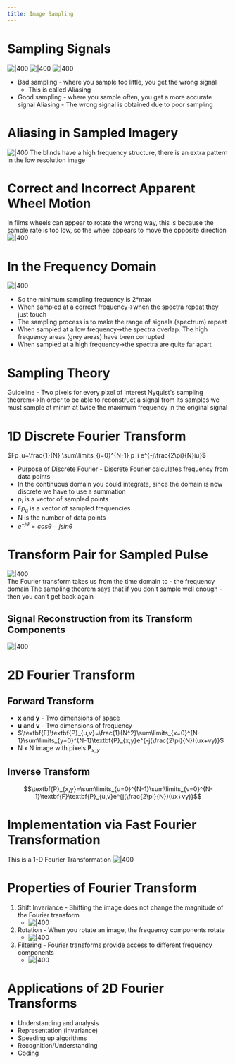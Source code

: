 ```yaml
---
title: Image Sampling
---
```

# Sampling Signals  
![|400](https://remnote-user-data.s3.amazonaws.com/bOlCevRBG3Va1ErzkhOPz4r-OklHb2kBfWWhmEEOVxtCLFJ56QbviNgqR-ibFM8KM92QfBlRLYua4dx8ex9YDJ7pj6q8nxo0hC8gq4YnVxGp4uBA271vC1yrQSUMK8aZ.png) ![|400](https://remnote-user-data.s3.amazonaws.com/M8g_BEZSH9CZJQKwHR542oUMhXoziLRxzb1B3imcwrNIuF3UGrxcLhe3jb1nBg2_gFY82BDl_ZbgUpSM7gYmISiihN33oaqJ3fWfU4d5tNa5Ua1Pq-hYpV4o4ea0QYOK.png)  ![|400](https://remnote-user-data.s3.amazonaws.com/mXOLSg5UPhMhgl-K_lifu0aMIoL2NqlwEzef98E38BhxW0Lt3nwhJ79vCTcQ3XbuL_dcBuUW1u9U0JzfEFODjlGJHDpubJfSd1c6-HA7cL9GBopaR7Jy6_96aC4g-8ZU.png) 
- Bad sampling - where you sample too little, you get the wrong signal
	- This is called Aliasing
- Good sampling - where you sample often, you get a more accurate signal
Aliasing - The wrong signal is obtained due to poor sampling

# Aliasing in Sampled Imagery  
![|400](https://remnote-user-data.s3.amazonaws.com/sTvSLx2sc5Us4PrxTV4VP5WUiEQC0kj28qtrbdHHqfLsRZyYceoXsHBMzYlA8DPiEWINu2a7THb45cQLyNlR9ZNLnDb4DRMe0axTSK-yEItfS5j25Lt9T8GdRmp3uP1T.png) 
The blinds have a high frequency structure, there is an extra pattern in the low resolution image
 
# Correct and Incorrect Apparent Wheel Motion  
In films wheels can appear to rotate the wrong way, this is because the sample rate is too low, so the wheel appears to move the opposite direction
![|400](https://remnote-user-data.s3.amazonaws.com/93RNOo8Dw4nMWe0LjmSXU784AjhrgBSNcwBZ5d5-K6EZ32i-0U1Ar52VmfRMQi9sJPysN-eWr0NZxa2Eedzs3LrAe6cup5uBXjcDYX6N1N1-BpWn_hnAgmxPOlfBMjZS.png) 
 
# In the Frequency Domain  
![|400](https://remnote-user-data.s3.amazonaws.com/1pjs0LXcX7K5IL8YxGfJvzAy75-e0kxwHHmuf0sgFjtuKn5zeEs7sRBYyo7kw3O7AeuHiREMdg_izhExnGdTnZ8zHwrN69PagE7gfhtZan7tZJPj013b-q48WOLTN114.png)  
- So the minimum sampling frequency is 2\*max 
- When sampled at a correct frequency→when the spectra repeat they just touch
- The sampling process is to make the range of signals (spectrum) repeat
- When sampled at a low frequency→the spectra overlap. The high frequency areas (grey areas) have been corrupted
- When sampled at a high frequency→the spectra are quite far apart

# Sampling Theory  
Guideline - Two pixels for every pixel of interest
Nyquist's sampling theorem↔In order to be able to reconstruct a signal from its samples we must sample at minim at twice the maximum frequency in the original signal
 
# 1D Discrete Fourier Transform
$Fp_u=\frac{1}{N} \sum\limits_{i=0}^{N-1} p_i e^{-j\frac{2\pi}{N}iu}$ 
- Purpose of Discrete Fourier - Discrete Fourier calculates frequency from data points
- In the continuous domain you could integrate, since the domain is now discrete we have to use a summation
- $p_i$ is a vector of sampled points
- $Fp_u$ is a vector of sampled frequencies
- N is the number of data points 
- $e^{-j\theta}=cos\theta-jsin\theta$

# Transform Pair for Sampled Pulse
![|400](https://remnote-user-data.s3.amazonaws.com/0wCgDuLbgl8iByCehou1z7nQfds9uEYpad7L0A2YTQeMagG-d_yzLh-sbDNW74m6mRN628CUIZb8gIy503U720xxVjGJbplAvCVOgf-HFXFmOQQBqIhsrDSNZHHN3ImI.png)  
The Fourier transform takes us from the time domain to - the frequency domain
The sampling theorem says that if you don't sample well enough - then you can't get back again
## Signal Reconstruction from its Transform Components
![|400](https://remnote-user-data.s3.amazonaws.com/CBHMczyidmRIdjXkwWLtdRbw8610OSHBe5g-zEoZSfsuuUQPWYCrO0MbjaL0h7hv9rwFWte2jVUkWxcKEhuLEi1B5eB-El2N53E-shbM6JFn5xHawVblu3nfNnf0PEnA.png) 
 
# 2D Fourier Transform
## Forward Transform
-  __x__  and  __y__  - Two dimensions of space
-  __u__  and  __v__  - Two dimensions of frequency
- $\textbf{F}\textbf{P}_{u,v}=\frac{1}{N^2}\sum\limits_{x=0}^{N-1}\sum\limits_{y=0}^{N-1}\textbf{P}_{x,y}e^{-j(\frac{2\pi}{N})(ux+vy)}$
-  N  x  N  image with pixels $\textbf{P}_{x,y}$
## Inverse Transform
$$\textbf{P}_{x,y}=\sum\limits_{u=0}^{N-1}\sum\limits_{v=0}^{N-1}\textbf{F}\textbf{P}_{u,v}e^{j(\frac{2\pi}{N})(ux+vy)}$$

# Implementation via Fast Fourier Transformation
This is a 1-D Fourier Transformation
![|400](https://remnote-user-data.s3.amazonaws.com/mkiAk6nlpkQSlgb8Hfhedz8WiFBXtP7sTrBj1CbWW6ybWW0G54K6kSpuTGDDITi7ozFz9QAWFaevReOslpbXiI8F0Vpthq_dJ8ljQbM4RHseXGIjtI8v5TR8YwlwiVyU.png)
 
# Properties of Fourier Transform
1. Shift Invariance - Shifting the image does not change the magnitude of the Fourier transform
	- ![|400](https://remnote-user-data.s3.amazonaws.com/dwdjV_8xK3_HGrHFcXP5b5U1rMDUETVux2avnq7Hor26SYXrYnilaHmljZy9eO1ZRlSeHs9CuypnE4lJ8tql27XglqqPxN1iqVr-YWpSC6IDMWpE3Rh-wFsa36RT68Au.png)
2. Rotation - When you rotate an image, the frequency components rotate
	- ![|400](https://remnote-user-data.s3.amazonaws.com/YRBtb9Z6HdQaNlPZ-bhSonoFTVeN5LoZCzwO4JJrLHFbOyXN0TgMSh_zir6hbV_qmfTI8rNXnDRot4nyAm9UFlFV9leUJqMSUs4_pjNkB_vUpP4VPatlN0AoDfbKe3GF.png)
3. Filtering - Fourier transforms provide access to different frequency components
	- ![|400](https://remnote-user-data.s3.amazonaws.com/yqiR6v19Ot4jnNXRtmCUZ5rSL8-xGafcKdfGzjEkASn-z5Ji9mQ8H-zmgdH6_8B_X-F-zn12QHwR0pPk7QYmd74mS5VPI6xoJTnuCTplb1HwZd0HDfFt8vgb1XXa9HRv.png)

# Applications of 2D Fourier Transforms
- Understanding and analysis
- Representation (invariance)
- Speeding up algorithms
- Recognition/Understanding
- Coding
